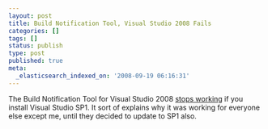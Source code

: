 ```yaml
---
layout: post
title: Build Notification Tool, Visual Studio 2008 Fails
categories: []
tags: []
status: publish
type: post
published: true
meta:
  _elasticsearch_indexed_on: '2008-09-19 06:16:31'
---
```

<p>The Build Notification Tool for Visual Studio 2008 <a href="http://connect.microsoft.com/VisualStudio/feedback/ViewFeedBack.aspx?FeedBackID=357244">stops working</a> if you install Visual Studio SP1. It sort of explains why it was working for everyone else except me, until they decided to update to SP1 also. </p>
